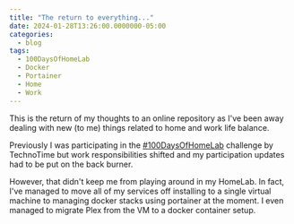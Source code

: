 ```yaml
---
title: "The return to everything..."
date: 2024-01-28T13:26:00.0000000-05:00
categories:
  - blog
tags:
  - 100DaysOfHomeLab
  - Docker
  - Portainer
  - Home
  - Work
---
```


This is the return of my thoughts to an online repository as I've been away dealing with new (to me) things related to home and work life balance.

Previously I was participating in the [#100DaysOfHomeLab](https://100daysofhomelab.com/) challenge by TechnoTime but work responsibilities shifted and my participation updates had to be put on the back burner.

However, that didn't keep me from playing around in my HomeLab. In fact, I've managed to move all of my services off installing to a single virtual machine to managing docker stacks using portainer at the moment. I even managed to migrate Plex from the VM to a docker container setup.

